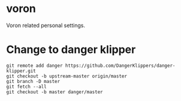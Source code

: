 # voron
Voron related personal settings.


# Change to danger klipper
```
git remote add danger https://github.com/DangerKlippers/danger-klipper.git
git checkout -b upstream-master origin/master
git branch -D master
git fetch --all
git checkout -b master danger/master
```
